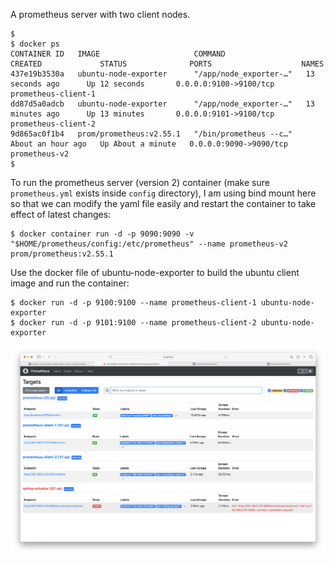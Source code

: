 A prometheus server with two client nodes.

```
$
$ docker ps
CONTAINER ID   IMAGE                     COMMAND                  CREATED             STATUS              PORTS                    NAMES
437e19b3530a   ubuntu-node-exporter      "/app/node_exporter-…"   13 seconds ago      Up 12 seconds       0.0.0.0:9100->9100/tcp   prometheus-client-1
dd87d5a0adcb   ubuntu-node-exporter      "/app/node_exporter-…"   13 minutes ago      Up 13 minutes       0.0.0.0:9101->9100/tcp   prometheus-client-2
9d865ac0f1b4   prom/prometheus:v2.55.1   "/bin/prometheus --c…"   About an hour ago   Up About a minute   0.0.0.0:9090->9090/tcp   prometheus-v2
$
```

To run the prometheus server (version 2) container (make sure `prometheus.yml` exists inside `config` directory), I am using bind mount here so that we can modify the yaml file easily and restart the container to take effect of latest changes:

```
$ docker container run -d -p 9090:9090 -v "$HOME/prometheus/config:/etc/prometheus" --name prometheus-v2 prom/prometheus:v2.55.1
```

Use the docker file of ubuntu-node-exporter to build the ubuntu client image and run the container:

```
$ docker run -d -p 9100:9100 --name prometheus-client-1 ubuntu-node-exporter
$ docker run -d -p 9101:9100 --name prometheus-client-2 ubuntu-node-exporter
```

![img](image.png)
